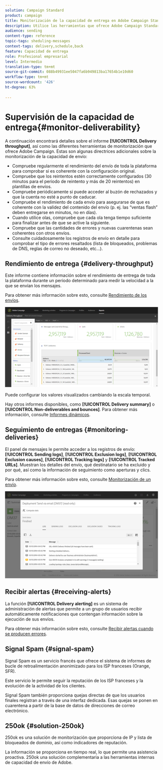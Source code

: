 ```yaml
---
solution: Campaign Standard
product: campaign
title: Monitorización de la capacidad de entrega en Adobe Campaign Standard
description: Utilice las herramientas que ofrece Adobe Campaign Standard para monitorizar la capacidad de envío de su plataforma.
audience: sending
content-type: reference
topic-tags: sheduling-messages
context-tags: delivery,schedule,back
feature: Capacidad de entrega
role: Profesional empresarial
level: Intermedio
translation-type: tm+mt
source-git-commit: 088b49931ee5047fa6b949813ba17654b1e10d60
workflow-type: tm+mt
source-wordcount: '426'
ht-degree: 63%

---
```



# Supervisión de la capacidad de entrega{#monitor-deliverability}

A continuación encontrará detalles sobre el informe **[!UICONTROL Delivery throughput]**, así como las diferentes herramientas de monitorización que ofrece Adobe Campaign. Estas son algunas directrices adicionales sobre la monitorización de la capacidad de envío:
* Compruebe regularmente el rendimiento del envío de toda la plataforma para comprobar si es coherente con la configuración original.
* Compruebe que los reintentos estén correctamente configurados (30 minutos para el periodo de reintento y más de 20 reintentos) en plantillas de envíos.
* Compruebe periódicamente si puede acceder al buzón de rechazados y que la cuenta no esté a punto de caducar.
* Compruebe el rendimiento de cada envío para asegurarse de que es coherente con la validez del contenido del envío (p. ej. las “ventas flash” deben entregarse en minutos, no en días).
* Cuando utilice olas, compruebe que cada ola tenga tiempo suficiente para finalizar antes de que se active la siguiente.
* Compruebe que las cantidades de errores y nuevas cuarentenas sean coherentes con otros envíos.
* Consulte cuidadosamente los registros de envío en detalle para comprobar el tipo de errores resaltados (lista de bloqueados, problemas de DNS, reglas de correo no deseado, etc…).

## Rendimiento de entrega {#delivery-throughput}

Este informe contiene información sobre el rendimiento de entrega de toda la plataforma durante un periodo determinado para medir la velocidad a la que se envían los mensajes.

Para obtener más información sobre esto, consulte [Rendimiento de los envíos](../../reporting/using/delivery-throughput.md).

![](assets/delivery_reports_1.png)

Puede configurar los valores visualizados cambiando la escala temporal.

Hay otros informes disponibles, como **[!UICONTROL Delivery summary]** o **[!UICONTROL Non-deliverables and bounces]**. Para obtener más información, consulte [Informes dinámicos](../../reporting/using/about-dynamic-reports.md).

## Seguimiento de entregas {#monitoring-deliveries}

El panel de mensajes le permite acceder a los registros de envío: **[!UICONTROL Sending logs]**, **[!UICONTROL Exclusion logs]**, **[!UICONTROL Exclusion causes]**, **[!UICONTROL Tracking logs]** y **[!UICONTROL Tracked URLs]**. Muestran los detalles del envío, qué destinatario se ha excluido y por qué, así como la información de seguimiento como aperturas y clics.

Para obtener más información sobre esto, consulte [Monitorización de un envío](../../sending/using/monitoring-a-delivery.md).

![](assets/sending_delivery1.png)

## Recibir alertas {#receiving-alerts}

La función **[!UICONTROL Delivery alerting]** es un sistema de administración de alertas que permite a un grupo de usuarios recibir automáticamente notificaciones que contengan información sobre la ejecución de sus envíos.

Para obtener más información sobre esto, consulte [Recibir alertas cuando se producen errores](../../sending/using/receiving-alerts-when-failures-happen.md).

## Signal Spam {#signal-spam}

Signal Spam es un servicio francés que ofrece el sistema de informes de bucle de retroalimentación anonimizado para los ISP franceses (Orange, SFR).

Este servicio le permite seguir la reputación de los ISP franceses y la evolución de la actividad de los clientes.

Signal Spam también proporciona quejas directas de que los usuarios finales registran a través de una interfaz dedicada. Esas quejas se ponen en cuarentena a partir de la base de datos de direcciones de correo electrónico.

## 250ok {#solution-250ok}

250ok es una solución de monitorización que proporciona  de IP y lista de bloqueados de dominio, así como indicadores de reputación.

La información se proporciona en tiempo real, lo que permite una asistencia proactiva. 250ok una solución complementaria a las herramientas internas de capacidad de envío de Adobe.
